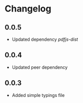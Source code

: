 # Changelog

## 0.0.5

* Updated dependency *pdfjs-dist*

## 0.0.4

* Updated peer dependency

## 0.0.3

* Added simple typings file